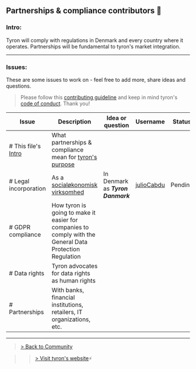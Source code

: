 ## Partnerships & compliance contributors :high_brightness:
### Intro:  
Tyron will comply with regulations in Denmark and every country where it operates. Partnerships will be fundamental to tyron's market integration.

---
### Issues:
These are some issues to work on - feel free to add more, share ideas and questions.

> Please follow this [contributing guideline](https://github.com/tyronNetwork/tyron/blob/master/CONTRIBUTING.md) and keep in mind tyron's [code of conduct](https://github.com/tyronNetwork/tyron/blob/master/CODE_OF_CONDUCT.md). Thank you!

| Issue | Description | Idea or question | Username | Status |
|---|---|---|---|---|
|# This file's [Intro](#intro) | What partnerships & compliance mean for [tyron's purpose](https://www.tyron.network/#the-purpose-of-tyron)|
|# Legal incorporation | As a [socialøkonomisk virksomhed](https://www.startupsvar.dk/socialoekonomisk-virksomhed) | In Denmark as ***Tyron Danmark*** | [julioCabdu](https://github.com/julioCabDu/) | Pending |
|# GDPR compliance | How tyron is going to make it easier for companies to comply with the General Data Protection Regulation |
|# Data rights | Tyron advocates for data rights as human rights |
|# Partnerships | With banks, financial institutions, retailers, IT organizations, etc.|

---

> <a href="/community"> > Back to Community </a>

>> [> Visit tyron's website](https://www.tyron.network/):zap:

